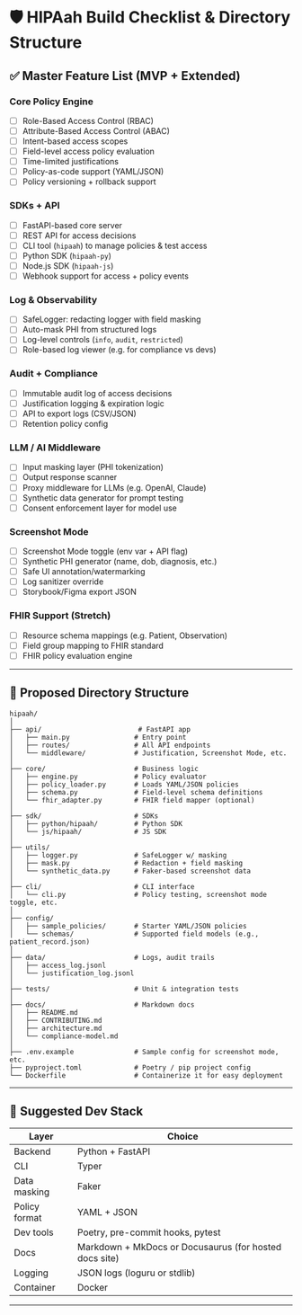 # 🛡️ HIPAah Build Checklist & Directory Structure

## ✅ Master Feature List (MVP + Extended)

### Core Policy Engine
- [ ] Role-Based Access Control (RBAC)
- [ ] Attribute-Based Access Control (ABAC)
- [ ] Intent-based access scopes
- [ ] Field-level access policy evaluation
- [ ] Time-limited justifications
- [ ] Policy-as-code support (YAML/JSON)
- [ ] Policy versioning + rollback support

### SDKs + API
- [ ] FastAPI-based core server
- [ ] REST API for access decisions
- [ ] CLI tool (`hipaah`) to manage policies & test access
- [ ] Python SDK (`hipaah-py`)
- [ ] Node.js SDK (`hipaah-js`)
- [ ] Webhook support for access + policy events

### Log & Observability
- [ ] SafeLogger: redacting logger with field masking
- [ ] Auto-mask PHI from structured logs
- [ ] Log-level controls (`info`, `audit`, `restricted`)
- [ ] Role-based log viewer (e.g. for compliance vs devs)

### Audit + Compliance
- [ ] Immutable audit log of access decisions
- [ ] Justification logging & expiration logic
- [ ] API to export logs (CSV/JSON)
- [ ] Retention policy config

### LLM / AI Middleware
- [ ] Input masking layer (PHI tokenization)
- [ ] Output response scanner
- [ ] Proxy middleware for LLMs (e.g. OpenAI, Claude)
- [ ] Synthetic data generator for prompt testing
- [ ] Consent enforcement layer for model use

### Screenshot Mode
- [ ] Screenshot Mode toggle (env var + API flag)
- [ ] Synthetic PHI generator (name, dob, diagnosis, etc.)
- [ ] Safe UI annotation/watermarking
- [ ] Log sanitizer override
- [ ] Storybook/Figma export JSON

### FHIR Support (Stretch)
- [ ] Resource schema mappings (e.g. Patient, Observation)
- [ ] Field group mapping to FHIR standard
- [ ] FHIR policy evaluation engine

---

## 📁 Proposed Directory Structure

```plaintext
hipaah/
│
├── api/                        # FastAPI app
│   ├── main.py                # Entry point
│   ├── routes/                # All API endpoints
│   └── middleware/            # Justification, Screenshot Mode, etc.
│
├── core/                      # Business logic
│   ├── engine.py              # Policy evaluator
│   ├── policy_loader.py       # Loads YAML/JSON policies
│   ├── schema.py              # Field-level schema definitions
│   └── fhir_adapter.py        # FHIR field mapper (optional)
│
├── sdk/                       # SDKs
│   ├── python/hipaah/         # Python SDK
│   └── js/hipaah/             # JS SDK
│
├── utils/
│   ├── logger.py              # SafeLogger w/ masking
│   ├── mask.py                # Redaction + field masking
│   └── synthetic_data.py      # Faker-based screenshot data
│
├── cli/                       # CLI interface
│   └── cli.py                 # Policy testing, screenshot mode toggle, etc.
│
├── config/
│   ├── sample_policies/       # Starter YAML/JSON policies
│   └── schemas/               # Supported field models (e.g., patient_record.json)
│
├── data/                      # Logs, audit trails
│   ├── access_log.jsonl
│   └── justification_log.jsonl
│
├── tests/                     # Unit & integration tests
│
├── docs/                      # Markdown docs
│   ├── README.md
│   ├── CONTRIBUTING.md
│   ├── architecture.md
│   └── compliance-model.md
│
├── .env.example               # Sample config for screenshot mode, etc.
├── pyproject.toml             # Poetry / pip project config
└── Dockerfile                 # Containerize it for easy deployment
```

---

## 🚀 Suggested Dev Stack

| Layer | Choice |
|-------|--------|
| Backend | Python + FastAPI |
| CLI | Typer |
| Data masking | Faker |
| Policy format | YAML + JSON |
| Dev tools | Poetry, pre-commit hooks, pytest |
| Docs | Markdown + MkDocs or Docusaurus (for hosted docs site) |
| Logging | JSON logs (loguru or stdlib) |
| Container | Docker |

---
